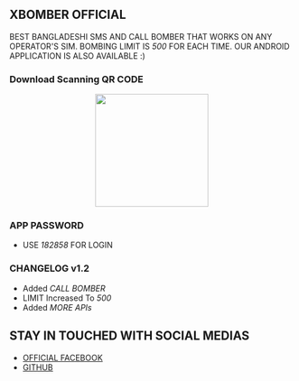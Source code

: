 ## XBOMBER OFFICIAL

BEST BANGLADESHI SMS AND CALL BOMBER THAT WORKS ON ANY OPERATOR'S SIM. BOMBING LIMIT IS *500* FOR EACH TIME. OUR ANDROID APPLICATION IS ALSO AVAILABLE :)

### Download Scanning QR CODE
<p align="center">
  <img src="https://i.ibb.co/T8XxTM0/XBomber-QR.png" width="200">
</p>




### APP PASSWORD
- USE _*182858*_ FOR LOGIN

### CHANGELOG v1.2 
- Added *CALL BOMBER*
- LIMIT Increased To *500*
- Added *MORE APIs*

## STAY IN TOUCHED WITH SOCIAL MEDIAS
- [OFFICIAL FACEBOOK](https://www.facebook.com/Xbomber.official/)
- [GITHUB](http://github.com/Ign0r3dH4x0r/)

